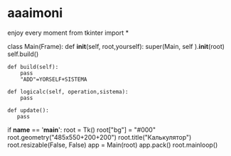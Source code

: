 # aaaimoni
enjoy every moment
from tkinter import *


class Main(Frame):
    def __init__(self, root,yourself):
        super(Main, self ).__init__(root)
        self.build()

    def build(self):
        pass
        "ADD"=YORSELF+SISTEMA
 
    def logicalc(self, operation,sistema):
        pass

    def update():
       pass


if __name__ == '__main__':
    root = Tk()
    root["bg"] = "#000"
    root.geometry("485x550+200+200")
    root.title("Калькулятор")
    root.resizable(False, False)
    app = Main(root)
    app.pack()
    root.mainloop()
